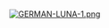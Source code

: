 
#


[![GERMAN-LUNA-1.png](https://i.postimg.cc/bJCxQXJ2/GERMAN-LUNA-1.png)](https://postimg.cc/XG5Bbz9V)


#

